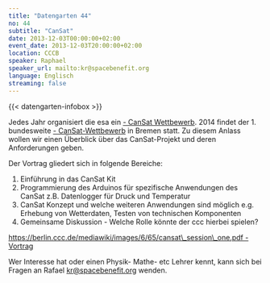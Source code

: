 ```yaml
---
title: "Datengarten 44"
no: 44
subtitle: "CanSat"
date: 2013-12-03T00:00:00+02:00
event_date: 2013-12-03T20:00:00+02:00
location: CCCB
speaker: Raphael
speaker_url: mailto:kr@spacebenefit.org
language: Englisch
streaming: false
---
```

{{< datengarten-infobox >}}

Jedes Jahr organisiert die esa ein [- CanSat
Wettbewerb](http://cansat.eu/news-corner/309-new-cansat-competition-announced).
2014 findet der 1. bundesweite [-
CanSat-Wettbewerb](http://www.cansat.de) in Bremen statt. Zu diesem
Anlass wollen wir einen Überblick über das CanSat-Projekt und deren
Anforderungen geben.

Der Vortrag gliedert sich in folgende Bereiche:

1. Einführung in das CanSat Kit
2. Programmierung des Arduinos für spezifische Anwendungen des CanSat
   z.B. Datenlogger für Druck und Temperatur
3. CanSat Konzept und welche weiteren Anwendungen sind möglich e.g.
   Erhebung von Wetterdaten, Testen von technischen Komponenten
4. Gemeinsame Diskussion - Welche Rolle könnte der ccc hierbei spielen?

[https://berlin.ccc.de/mediawiki/images/6/65/cansat\_session\_one.pdf -
Vortrag](https://berlin.ccc.de/mediawiki/images/6/65/cansat_session_one.pdf_-_Vortrag "wikilink")

Wer Interesse hat oder einen Physik- Mathe- etc Lehrer kennt, kann sich
bei Fragen an Rafael <kr@spacebenefit.org> wenden.

